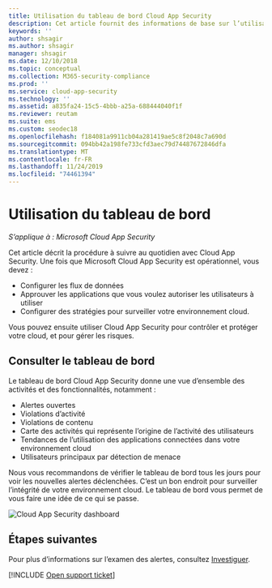 ```yaml
---
title: Utilisation du tableau de bord Cloud App Security
description: Cet article fournit des informations de base sur l’utilisation du tableau de bord Cloud App Security.
keywords: ''
author: shsagir
ms.author: shsagir
manager: shsagir
ms.date: 12/10/2018
ms.topic: conceptual
ms.collection: M365-security-compliance
ms.prod: ''
ms.service: cloud-app-security
ms.technology: ''
ms.assetid: a835fa24-15c5-4bbb-a25a-688444040f1f
ms.reviewer: reutam
ms.suite: ems
ms.custom: seodec18
ms.openlocfilehash: f184081a9911cb04a281419ae5c8f2048c7a690d
ms.sourcegitcommit: 094bb42a198fe733cfd3aec79d74487672846dfa
ms.translationtype: MT
ms.contentlocale: fr-FR
ms.lasthandoff: 11/24/2019
ms.locfileid: "74461394"
---
```

# <a name="working-with-the-dashboard"></a>Utilisation du tableau de bord

*S’applique à : Microsoft Cloud App Security*

Cet article décrit la procédure à suivre au quotidien avec Cloud App Security.  Une fois que Microsoft Cloud App Security est opérationnel, vous devez :

- Configurer les flux de données
- Approuver les applications que vous voulez autoriser les utilisateurs à utiliser 
- Configurer des stratégies pour surveiller votre environnement cloud. 

Vous pouvez ensuite utiliser Cloud App Security pour contrôler et protéger votre cloud, et pour gérer les risques.  



## <a name="check-the-dashboard"></a>Consulter le tableau de bord  
Le tableau de bord Cloud App Security donne une vue d’ensemble des activités et des fonctionnalités, notamment :

- Alertes ouvertes
- Violations d’activité
- Violations de contenu
- Carte des activités qui représente l’origine de l’activité des utilisateurs
- Tendances de l’utilisation des applications connectées dans votre environnement cloud
- Utilisateurs principaux par détection de menace

Nous vous recommandons de vérifier le tableau de bord tous les jours pour voir les nouvelles alertes déclenchées. C’est un bon endroit pour surveiller l’intégrité de votre environnement cloud. Le tableau de bord vous permet de vous faire une idée de ce qui se passe.  

![Cloud App Security dashboard](./media/dashboard.png "tableau de bord")  


## <a name="next-steps"></a>Étapes suivantes  
Pour plus d’informations sur l’examen des alertes, consultez [Investiguer](investigate.md).  

[!INCLUDE [Open support ticket](includes/support.md)]  
